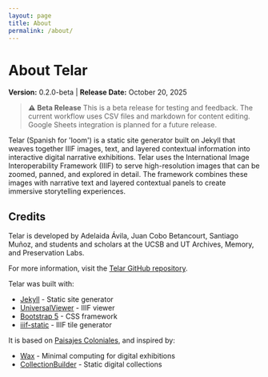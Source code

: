 ```yaml
---
layout: page
title: About
permalink: /about/
---
```


# About Telar

**Version:** 0.2.0-beta | **Release Date:** October 20, 2025

> **⚠️ Beta Release**
> This is a beta release for testing and feedback. The current workflow uses CSV files and markdown for content editing. Google Sheets integration is planned for a future release.

Telar (Spanish for 'loom') is a static site generator built on Jekyll that weaves together IIIF images, text, and layered contextual information into interactive digital narrative exhibitions. Telar uses the International Image Interoperability Framework (IIIF) to serve high-resolution images that can be zoomed, panned, and explored in detail. The framework combines these images with narrative text and layered contextual panels to create immersive storytelling experiences.

## Credits

Telar is developed by Adelaida Ávila, Juan Cobo Betancourt, Santiago Muñoz, and students and scholars at the UCSB and UT Archives, Memory, and Preservation Labs.

For more information, visit the [Telar GitHub repository](https://github.com/UCSB-AMPLab/telar).

Telar was built with:
- [Jekyll](https://jekyllrb.com/) - Static site generator
- [UniversalViewer](https://universalviewer.io/) - IIIF viewer
- [Bootstrap 5](https://getbootstrap.com/) - CSS framework
- [iiif-static](https://github.com/bodleian/iiif-static-choices) - IIIF tile generator

It is based on [Paisajes Coloniales](https://paisajescoloniales.com/), and inspired by:
- [Wax](https://minicomp.github.io/wax/) - Minimal computing for digital exhibitions
- [CollectionBuilder](https://collectionbuilder.github.io/) - Static digital collections